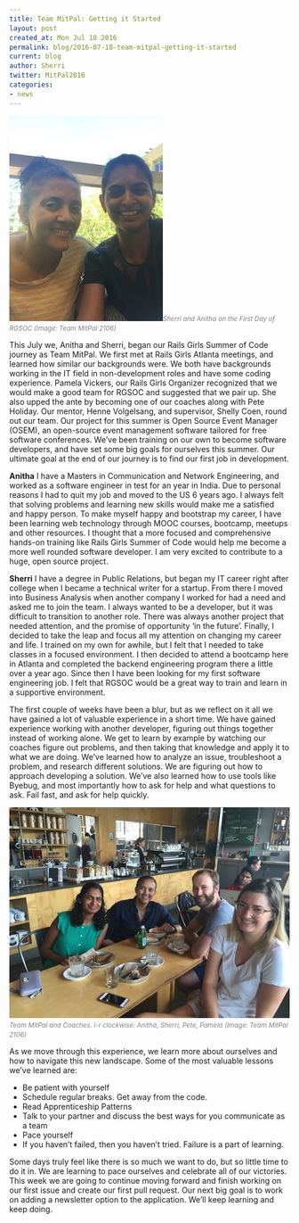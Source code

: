 ```yaml
---
title: Team MitPal: Getting it Started
layout: post
created_at: Mon Jul 18 2016
permalink: blog/2016-07-18-team-mitpal-getting-it-started
current: blog
author: Sherri
twitter: MitPal2016
categories:
- news
---
```


![Team Mitpal](/img/blog/2016/mitpal-sherri-anitha-2016.jpg )<font color="grey"><small><i>Sherri and Anitha on the First Day of RGSOC (Image: Team MitPal 2106)</i></small></font>

This July we, Anitha and Sherri, began our Rails Girls Summer of Code journey as Team MitPal. We first met at Rails Girls Atlanta meetings, and learned how similar our backgrounds were. We both have backgrounds working in the IT field in non-development roles and have some coding experience. Pamela Vickers, our Rails Girls Organizer recognized that we would make a good team for RGSOC and suggested that we pair up. She also upped the ante by becoming one of our coaches along with Pete Holiday. Our mentor, Henne Volgelsang, and supervisor, Shelly Coen, round out our team. Our project for this summer is Open Source Event Manager (OSEM), an open-source event management software tailored for free software conferences. We’ve been training on our own to become software developers, and have set some big goals for ourselves this summer. Our ultimate goal at the end of our journey is to find our first job in development.

**Anitha** I have a Masters in Communication and Network Engineering, and worked as a software engineer in test for an year in India. Due to personal reasons I had to quit my job and moved to   the US 6 years ago. I always felt that solving problems and learning new skills would make me a satisfied and happy person. To make myself happy and bootstrap my career, I have been learning web technology through MOOC courses, bootcamp, meetups and other resources. I thought that a more focused and comprehensive hands-on training like Rails Girls Summer of Code would help me become a more well rounded software developer. I am very excited to contribute to a huge, open source project.

**Sherri** I have a degree in Public Relations, but began my IT career right after college when I became a technical writer for a startup. From there I moved into Business Analysis when another company I worked for had a need and asked me to join the team. I always wanted to be a developer, but it was difficult to transition to another role. There was always another project that needed attention, and the promise of opportunity ‘in the future’. Finally, I decided to take the leap and focus all my attention on changing my career and life. I trained on my own for awhile, but I felt that I needed to take classes in a focused environment. I then decided to attend a bootcamp here in Atlanta and completed the backend engineering program there a little over a year ago. Since then I have been looking for my first software engineering job. I felt that RGSOC would be a great way to train and learn in a supportive environment.

The first couple of weeks have been a blur, but as we reflect on it all we have gained a lot of valuable experience in a short time. We have gained experience working with another developer, figuring out things together instead of working alone. We get to learn by example by watching our coaches figure out problems, and then taking that knowledge and apply it to what we are doing. We’ve learned how to analyze an issue, troubleshoot a problem, and research different solutions. We are figuring out how to approach developing a solution. We’ve also learned how to use tools like Byebug, and most importantly how to ask for help and what questions to ask. Fail fast, and ask for help quickly.

![Team Mitpal](/img/blog/2016/team-mitpal-2016.jpg)<font color="grey"><small><i>Team MitPal and Coaches. l-r clockwise: Anitha, Sherri, Pete, Pamela (Image: Team MitPal 2106)</i></small></font>

As we move through this experience, we learn more about ourselves and how to navigate this new landscape. Some of the most valuable lessons we’ve learned are:

* Be patient with yourself
* Schedule regular breaks. Get away from the code.
* Read Apprenticeship Patterns
* Talk to your partner and discuss the best ways for you communicate as a team
* Pace yourself
* If you haven’t failed, then you haven’t tried. Failure is a part of learning.

Some days truly feel like there is so much we want to do, but so little time to do it in. We are learning to pace ourselves and celebrate all of our victories. This week we are going to continue moving forward and finish working on our first issue and create our first pull request. Our next big goal is to work on adding a newsletter option to the application. We’ll keep learning and keep doing.